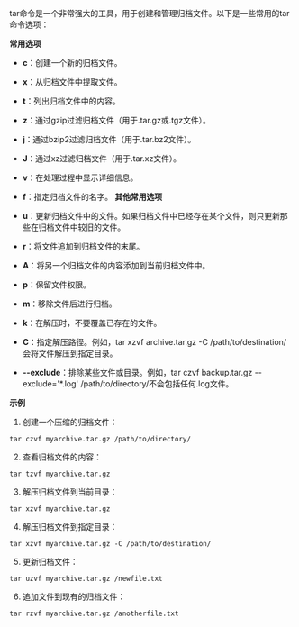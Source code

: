 tar命令是一个非常强大的工具，用于创建和管理归档文件。以下是一些常用的tar命令选项：

**常用选项**

- **c**：创建一个新的归档文件。

- **x**：从归档文件中提取文件。

- **t**：列出归档文件中的内容。

- **z**：通过gzip过滤归档文件（用于.tar.gz或.tgz文件）。

- **j**：通过bzip2过滤归档文件（用于.tar.bz2文件）。

- **J**：通过xz过滤归档文件（用于.tar.xz文件）。

- **v**：在处理过程中显示详细信息。

- **f**：指定归档文件的名字。
  **其他常用选项**

- **u**：更新归档文件中的文件。如果归档文件中已经存在某个文件，则只更新那些在归档文件中较旧的文件。

- **r**：将文件追加到归档文件的末尾。

- **A**：将另一个归档文件的内容添加到当前归档文件中。

- **p**：保留文件权限。

- **m**：移除文件后进行归档。

- **k**：在解压时，不要覆盖已存在的文件。

- **C**：指定解压路径。例如，tar xzvf archive.tar.gz -C /path/to/destination/会将文件解压到指定目录。

- **--exclude**：排除某些文件或目录。例如，tar czvf backup.tar.gz --exclude='*.log' /path/to/directory/不会包括任何.log文件。

**示例**

1. 创建一个压缩的归档文件：
```shell
tar czvf myarchive.tar.gz /path/to/directory/
```
2. 查看归档文件的内容：
```shell
tar tzvf myarchive.tar.gz
```
3. 解压归档文件到当前目录：
```shell
tar xzvf myarchive.tar.gz
```
4. 解压归档文件到指定目录：
```shell
tar xzvf myarchive.tar.gz -C /path/to/destination/
```
5. 更新归档文件：
```shell
tar uzvf myarchive.tar.gz /newfile.txt
```
6. 追加文件到现有的归档文件：
```shell
tar rzvf myarchive.tar.gz /anotherfile.txt
```
